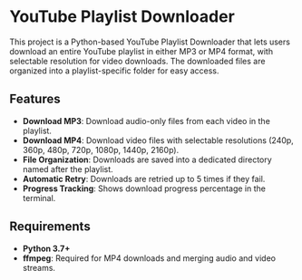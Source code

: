# YouTube Playlist Downloader

This project is a Python-based YouTube Playlist Downloader that lets users download an entire YouTube playlist in either MP3 or MP4 format, with selectable resolution for video downloads. The downloaded files are organized into a playlist-specific folder for easy access.

## Features
- **Download MP3**: Download audio-only files from each video in the playlist.
- **Download MP4**: Download video files with selectable resolutions (240p, 360p, 480p, 720p, 1080p, 1440p, 2160p).
- **File Organization**: Downloads are saved into a dedicated directory named after the playlist.
- **Automatic Retry**: Downloads are retried up to 5 times if they fail.
- **Progress Tracking**: Shows download progress percentage in the terminal.

## Requirements
- **Python 3.7+**
- **ffmpeg**: Required for MP4 downloads and merging audio and video streams.
